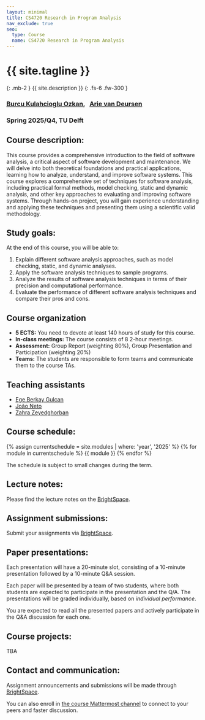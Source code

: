 ```yaml
---
layout: minimal
title: CS4720 Research in Program Analysis
nav_exclude: true
seo:
  type: Course
  name: CS4720 Research in Program Analysis
---
```


# {{ site.tagline }}
{: .mb-2 }
{{ site.description }}
{: .fs-6 .fw-300 }

### [Burcu Kulahcioglu Ozkan](https://burcuku.github.io/home/), &nbsp; [Arie van Deursen](https://avandeursen.com/about/)

### Spring 2025/Q4, TU Delft



## Course description:

This course provides a comprehensive introduction to the field of software analysis, a critical aspect of software development and maintenance. We will delve into both theoretical foundations and practical applications, learning how to analyze, understand, and improve software systems. This course explores a comprehensive set of techniques for software analysis, including practical formal methods, model checking, static and dynamic analysis, and other key approaches to evaluating and improving software systems. Through hands-on project, you will gain experience understanding and applying these techniques and presenting them using a scientific valid methodology.

## Study goals:

At the end of this course, you will be able to:  
1. Explain different software analysis approaches, such as model checking, static, and dynamic analyses.  
2. Apply the software analysis techniques to sample programs.  
3. Analyze the results of software analysis techniques in terms of their precision and computational performance.  
4. Evaluate the performance of different software analysis techniques and compare their pros and cons. 


## Course organization

* **5 ECTS:** You need to devote at least 140 hours of study for this course.  
* **In-class meetings:** The course consists of 8 2-hour meetings. 
* **Assessment:** Group Report (weighting 80%), Group Presentation and Participation (weighting 20%)
* **Teams:** The students are responsible to form teams and communicate them to the course TAs.


## Teaching assistants

* [Ege Berkay Gulcan](https://nl.linkedin.com/in/ege-berkay-g%C3%BClcan-98b370109)
* [João Neto](https://joao.neto.pt/)
* [Zahra Zeyedghorban](https://nl.linkedin.com/in/zahraseyedghorban)


## Course schedule:

{% assign currentschedule = site.modules | where: 'year', '2025' %}
{% for module in currentschedule %}
{{ module }}
{% endfor %}

The schedule is subject to small changes during the term.

## Lecture notes:
 
Please find the lecture notes on the [BrightSpace](https://brightspace.tudelft.nl/d2l/home/680678).

## Assignment submissions:

Submit your assignments via [BrightSpace](https://brightspace.tudelft.nl/d2l/home/680678).


## Paper presentations:

Each presentation will have a 20-minute slot, consisting of a 10-minute presentation followed by a 10-minute Q&A session. 

Each paper will be presented by a team of two students, where both students are expected to participate in the presentation and the Q/A. The presentations will be graded individually, based on *individual performance*.

You are expected to read all the presented papers and actively participate in the Q&A discussion for each one.

 
## Course projects:
 
 TBA
 
<!-- Please find the information about the course projects on the [BrightSpace](https://brightspace.tudelft.nl/d2l/home/680678). -->


## Contact and communication:

Assignment announcements and submissions will be made through [BrightSpace](https://brightspace.tudelft.nl/d2l/home/680678).

You can also enroll in [the course Mattermost channel](https://mattermost.tudelft.nl/signup_user_complete/?id=bq4nuq8hctra7ci7n7smr3145r&md=link&sbr=su) to connect to your peers and faster discussion.
